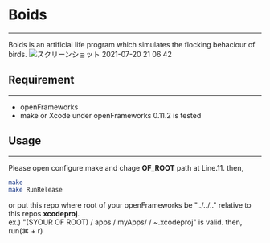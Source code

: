 # Boids
***
Boids is an artificial life program which simulates the flocking behaciour of birds.
![スクリーンショット 2021-07-20 21 06 42](https://user-images.githubusercontent.com/87483306/126321004-c6a411a4-6bc2-4667-b6ce-1cab2465ee65.png)

## Requirement
***
* openFrameworks
* make or Xcode
under openFrameworks 0.11.2 is tested

## Usage
***
Please open configure.make and chage **OF_ROOT** path at Line.11.
then, 
```bash
make
make RunRelease
```
or put this repo where root of your openFrameworks be "../../.." relative to this repos **xcodeproj**.<br>
ex.) "($YOUR OF ROOT) / apps / myApps/ <this repo> / ~.xcodeproj" is valid.
then, run(⌘ + r)

